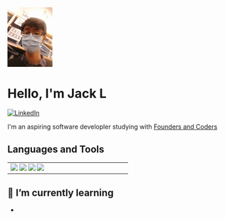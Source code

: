 <img width="20%" src="assets/portrait2.jpg">

# Hello, I'm Jack L

[![LinkedIn](https://img.shields.io/badge/LinkedIn-Connect-blue)](https://www.linkedin.com/in/your-linkedin-profile)

I'm an aspiring software developler studying with [Founders and Coders](https://www.foundersandcoders.com/)

## Languages and Tools

<table>
    <tr>
        <td width="33%" valign="top">
            <div>  
                <img width="10%" src="https://cdn.jsdelivr.net/gh/devicons/devicon/icons/html5/html5-original.svg" />
                <img width="10%" src="https://cdn.jsdelivr.net/gh/devicons/devicon/icons/css3/css3-original.svg" />
                <img width="10%" src="https://cdn.jsdelivr.net/gh/devicons/devicon/icons/javascript/javascript-original.svg" />
                <img width="10%" src="https://cdn.jsdelivr.net/gh/devicons/devicon/icons/ruby/ruby-original.svg" />
            </div>
        </td>
    </tr>
</table>

<!-- ## 📊 GitHub Stats -->

<!-- ![Your GitHub Stats](https://github-readme-stats.vercel.app/api?username=your-username&show_icons=true&count_private=true&hide=contribs,issues&theme=radical) -->

## 🌱 I’m currently learning

- 

<!-- ## 📫 How to reach me -->

<!-- - Email: your.email@example.com -->

<!-- ## ⚡ Fun Fact -->

<!-- [Random fun fact about yourself] -->

<!-- Thanks for visiting my profile! 😄 -->



<!--
**department19/department19** is a ✨ _special_ ✨ repository because its `README.md` (this file) appears on your GitHub profile.

Here are some ideas to get you started:

- 🔭 I’m currently working on ...
- 🌱 I’m currently learning ...
- 👯 I’m looking to collaborate on ...
- 🤔 I’m looking for help with ...
- 💬 Ask me about ...
- 📫 How to reach me: ...
- 😄 Pronouns: ...
- ⚡ Fun fact: ...
-->
